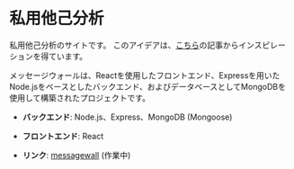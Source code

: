 # 私用他己分析

私用他己分析のサイトです。
このアイデアは、[こちら](https://job.mynavi.jp/conts/2025/analyze/)の記事からインスピレーションを得ています。

メッセージウォールは、Reactを使用したフロントエンド、Expressを用いたNode.jsをベースとしたバックエンド、およびデータベースとしてMongoDBを使用して構築されたプロジェクトです。

- **バックエンド**: Node.js、Express、MongoDB (Mongoose)
- **フロントエンド**: React

- **リンク**: [messagewall](https://messagewall.up.railway.app/) (作業中)
